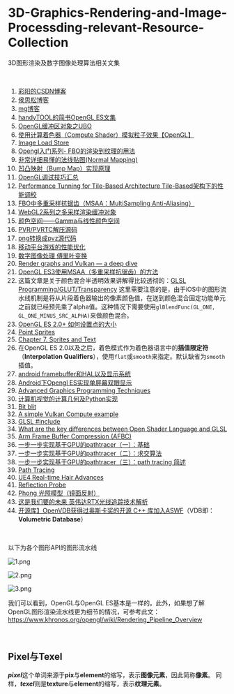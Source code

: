 # 3D-Graphics-Rendering-and-Image-Processding-relevant-Resource-Collection
3D图形渲染及数字图像处理算法相关文集

<br />

1. [彩阳的CSDN博客](http://blog.csdn.net/jiangcaiyang123/article/category/1246122)
1. [侯思松博客](http://blog.csdn.net/housisong)
1. [mg博客](https://www.cnblogs.com/minggoddess/)
1. [handyTOOL的简书OpenGL ES文集](https://www.jianshu.com/nb/11846847)
1. [OpenGL缓冲区对象之UBO](https://blog.csdn.net/csxiaoshui/article/details/32101977)
1. [使用计算着色器（Compute Shader）模拟粒子效果【OpenGL】](https://blog.csdn.net/panda1234lee/article/details/70521910)
1. [Image Load Store](https://www.khronos.org/opengl/wiki/Image_Load_Store)
1. [Opengl入门系列- FBO的渲染到纹理的用法](https://blog.csdn.net/zangle260/article/details/40430929)
1. [非常详细易懂的法线贴图(Normal Mapping)](https://blog.csdn.net/qq_26900671/article/details/79048727)
1. [凹凸映射（Bump Map）实现原理](https://blog.csdn.net/archielau/article/details/9124341)
1. [OpenGL调试技巧汇总](https://blog.csdn.net/zjz520yy/article/details/83034140)
1. [Performance Tunning for Tile-Based Architecture Tile-Based架构下的性能调校](http://www.cnblogs.com/gameknife/p/3515714.html)
1. [FBO中多重采样抗锯齿（MSAA：MultiSampling Anti-Aliasing）](http://blog.csdn.net/pizi0475/article/details/7932915)
1. [WebGL2系列之多采样渲染缓冲对象](https://blog.csdn.net/netcy/article/details/95948811)
1. [颜色空间——Gamma与线性颜色空间](https://www.cnblogs.com/guanzz/p/7416821.html)
1. [PVR/PVRTC解压源码](https://github.com/Volcore/quickpvr)
1. [png转换成pvz源代码](https://github.com/cjhanson/PNGPOTimizer/tree/CCZ)
1. [移动平台游戏的性能优化](http://www.csdn.net/article/2015-05-27/2824785)
1. [数字图像处理 傅里叶变换](http://blog.csdn.net/zkp0601/article/details/41295283)
1. [Render graphs and Vulkan — a deep dive](http://themaister.net/blog/2017/08/15/render-graphs-and-vulkan-a-deep-dive/)
1. [OpenGL ES3使用MSAA（多重采样抗锯齿）的方法](https://www.cnblogs.com/zenny-chen/p/5058575.html)
1. 这篇文章是关于颜色混合半透明效果讲解得比较透彻的：[GLSL Programming/GLUT/Transparency](https://en.wikibooks.org/wiki/GLSL_Programming/GLUT/Transparency)
这里需要注意的是，由于iOS中的图形流水线机制是将从片段着色器输出的像素颜色值，在送到颜色混合固定功能单元之前就已经预先乘了alpha值。这种情况下需要使用`glBlendFunc(GL_ONE, GL_ONE_MINUS_SRC_ALPHA)`来做颜色混合。
1. [OpenGL ES 2.0+ 如何设置点的大小](https://gamedev.stackexchange.com/questions/11095/opengl-es-2-0-point-sprites-size)
1.  [Point Sprites](http://www.informit.com/articles/article.aspx?p=770639&seqNum=7)
1. [Chapter 7. Sprites and Text](https://www.oreilly.com/library/view/iphone-3d-programming/9781449388133/ch07.html)
1. 在OpenGL ES 2.0以及之后，着色模式作为着色器语言中的**插值限定符**（**Interpolation Qualifiers**），使用`flat`或`smooth`来指定。默认缺省为`smooth`插值。
1. [android framebuffer和HAL以及显示系统](https://blog.csdn.net/wanglongwang201209/article/details/12616197)
1. [Android下Opengl ES实现单屏幕双眼显示](https://blog.csdn.net/u011371324/article/details/68946779)
1. [Advanced Graphics Programming Techniques](https://www.opengl.org/archives/resources/code/samples/sig99/advanced99/notes/notes.html)
1. [计算机视觉的计算几何及Python实现](https://www.toutiao.com/a6637430623361303053)
1. [Bit blit](https://en.wikipedia.org/wiki/Bit_blit)
1. [A simple Vulkan Compute example](http://www.duskborn.com/posts/a-simple-vulkan-compute-example/)
1. [GLSL \#include](https://www.gamedev.net/forums/topic/316061-glsl-include/)
1. [What are the key differences between Open Shader Language and GLSL](https://stackoverflow.com/questions/46093694/what-are-the-key-differences-between-open-shader-language-and-glsl)
1. [Arm Frame Buffer Compression (AFBC)](https://developer.arm.com/architectures/media-architectures/afbc)
1. [一步一步实现基于GPU的pathtracer（一）：基础](https://www.cnblogs.com/time-flow1024/p/6943508.html)
1. [一步一步实现基于GPU的pathtracer（二）：求交算法](https://www.cnblogs.com/time-flow1024/p/6944203.html)
1. [一步一步实现基于GPU的pathtracer（三）：path tracing 简述](https://www.cnblogs.com/time-flow1024/p/9974702.html)
1. [Path Tracing](https://www.jianshu.com/p/428317cd522a)
1. [UE4 Real-time Hair Advances](https://www.fxguide.com/fxfeatured/ue4-real-time-hair-advances/)
1. [Reflection Probe](https://www.jianshu.com/p/585dd805c137)
1. [Phong 光照模型（镜面反射）](https://www.cnblogs.com/jqm304775992/p/4890634.html)
1. [这是我们要的未来 英伟达RTX光线追踪技术解析](https://www.toutiao.com/i6768787614779572743/)
1. [开源库】OpenVDB获得过奥斯卡奖的开源 C++ 库加入ASWF](https://www.cgspread.com/9867.html)（VDB即：**Volumetric Database**）

<br />

以下为各个图形API的图形流水线

![1.png](https://github.com/zenny-chen/3D-Graphics-Rendering-and-Image-Processding-relevant-Resource-Collection/blob/master/1.png)

![2.png](https://github.com/zenny-chen/3D-Graphics-Rendering-and-Image-Processding-relevant-Resource-Collection/blob/master/2.png)

![3.png](https://github.com/zenny-chen/3D-Graphics-Rendering-and-Image-Processding-relevant-Resource-Collection/blob/master/3.png)

我们可以看到，OpenGL与OpenGL ES基本是一样的。此外，如果想了解OpenGL图形渲染流水线更为细节的情况，可参考此文：https://www.khronos.org/opengl/wiki/Rendering_Pipeline_Overview

<br />

## Pixel与Texel

***pixel***这个单词来源于**pix**与**element**的缩写，表示**图像元素**，因此简称**像素**。
同样，***texel***则是**texture**与**element**的缩写，表示**纹理元素**。


